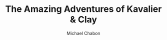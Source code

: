 ---
title: "The Amazing Adventures of Kavalier & Clay"
subtitle: ""
description: ""
layout: book
author: Michael Chabon
started: 2013-02-25
read: 2013-02-25
status: read
rating: 5
color: 
cover: 
pages: 639
progress: 0
link: 
---